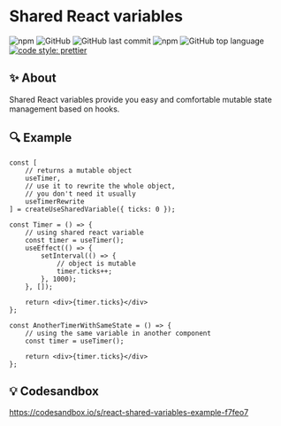 # Shared React variables

![npm](https://img.shields.io/npm/v/@alevnyacow/shared-react-variables)
![GitHub](https://img.shields.io/github/license/alevnyacow/shared-react-variables)
![GitHub last commit](https://img.shields.io/github/last-commit/alevnyacow/shared-react-variables)
![npm](https://img.shields.io/npm/dm/@alevnyacow/shared-react-variables)
![GitHub top language](https://img.shields.io/github/languages/top/alevnyacow/shared-react-variables)
[![code style: prettier](https://img.shields.io/badge/code_style-prettier-ff69b4.svg?style=flat-square)](https://github.com/prettier/prettier)

## ✨ **About**

Shared React variables provide you easy and comfortable mutable state management based on hooks.

## 🔍 **Example**

```tsx
const [
    // returns a mutable object
    useTimer,
    // use it to rewrite the whole object,
    // you don't need it usually
    useTimerRewrite
] = createUseSharedVariable({ ticks: 0 });

const Timer = () => {
    // using shared react variable
    const timer = useTimer();
    useEffect(() => {
        setInterval(() => {
            // object is mutable
            timer.ticks++;
        }, 1000);
    }, []);

    return <div>{timer.ticks}</div>
};

const AnotherTimerWithSameState = () => {
    // using the same variable in another component
    const timer = useTimer();

    return <div>{timer.ticks}</div>
};
```

## 💡 **Codesandbox**

https://codesandbox.io/s/react-shared-variables-example-f7feo7